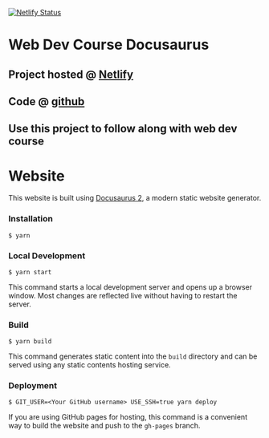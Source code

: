 [![Netlify Status](https://api.netlify.com/api/v1/badges/2b70c072-9ae6-4510-8829-e7ce16a6f186/deploy-status)](https://app.netlify.com/sites/web-dev-course-docusaurus/deploys)

# Web Dev Course Docusaurus

## Project hosted @ [Netlify](https://web-dev-course-docusaurus.netlify.app/)

## Code @ [github](https://github.com/clickonrefresh/web-dev-course-docusaurus)

## Use this project to follow along with web dev course

# Website


This website is built using [Docusaurus 2](https://docusaurus.io/), a modern static website generator.

### Installation

```
$ yarn
```

### Local Development

```
$ yarn start
```

This command starts a local development server and opens up a browser window. Most changes are reflected live without having to restart the server.

### Build

```
$ yarn build
```

This command generates static content into the `build` directory and can be served using any static contents hosting service.

### Deployment

```
$ GIT_USER=<Your GitHub username> USE_SSH=true yarn deploy
```

If you are using GitHub pages for hosting, this command is a convenient way to build the website and push to the `gh-pages` branch.
